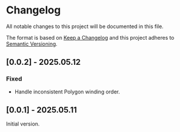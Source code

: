 # Changelog
All notable changes to this project will be documented in this file.

The format is based on [Keep a Changelog](http://keepachangelog.com/en/1.0.0/)
and this project adheres to [Semantic Versioning](http://semver.org/spec/v2.0.0.html).

## [0.0.2] - 2025.05.12
### Fixed
- Handle inconsistent Polygon winding order.

## [0.0.1] - 2025.05.11

Initial version.
